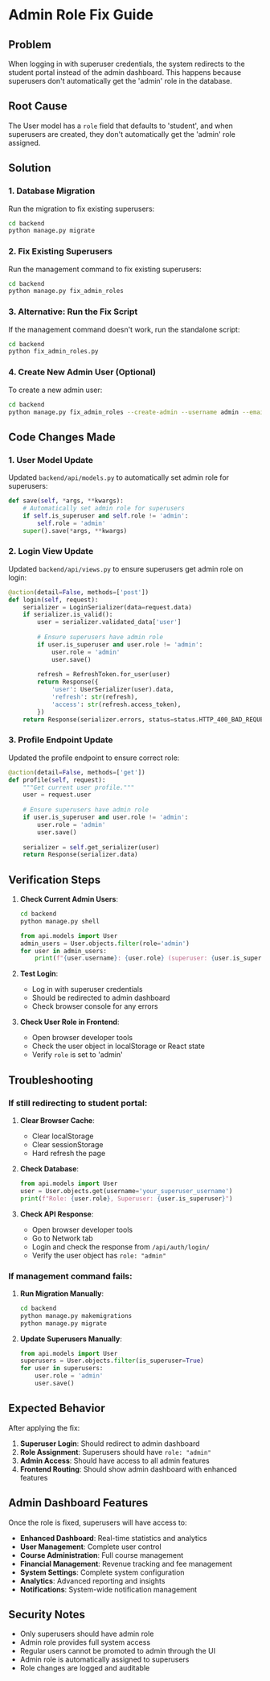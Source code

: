 # Admin Role Fix Guide

## Problem
When logging in with superuser credentials, the system redirects to the student portal instead of the admin dashboard. This happens because superusers don't automatically get the 'admin' role in the database.

## Root Cause
The User model has a `role` field that defaults to 'student', and when superusers are created, they don't automatically get the 'admin' role assigned.

## Solution

### 1. Database Migration
Run the migration to fix existing superusers:

```bash
cd backend
python manage.py migrate
```

### 2. Fix Existing Superusers
Run the management command to fix existing superusers:

```bash
cd backend
python manage.py fix_admin_roles
```

### 3. Alternative: Run the Fix Script
If the management command doesn't work, run the standalone script:

```bash
cd backend
python fix_admin_roles.py
```

### 4. Create New Admin User (Optional)
To create a new admin user:

```bash
cd backend
python manage.py fix_admin_roles --create-admin --username admin --email admin@example.com --password your_password
```

## Code Changes Made

### 1. User Model Update
Updated `backend/api/models.py` to automatically set admin role for superusers:

```python
def save(self, *args, **kwargs):
    # Automatically set admin role for superusers
    if self.is_superuser and self.role != 'admin':
        self.role = 'admin'
    super().save(*args, **kwargs)
```

### 2. Login View Update
Updated `backend/api/views.py` to ensure superusers get admin role on login:

```python
@action(detail=False, methods=['post'])
def login(self, request):
    serializer = LoginSerializer(data=request.data)
    if serializer.is_valid():
        user = serializer.validated_data['user']
        
        # Ensure superusers have admin role
        if user.is_superuser and user.role != 'admin':
            user.role = 'admin'
            user.save()
        
        refresh = RefreshToken.for_user(user)
        return Response({
            'user': UserSerializer(user).data,
            'refresh': str(refresh),
            'access': str(refresh.access_token),
        })
    return Response(serializer.errors, status=status.HTTP_400_BAD_REQUEST)
```

### 3. Profile Endpoint Update
Updated the profile endpoint to ensure correct role:

```python
@action(detail=False, methods=['get'])
def profile(self, request):
    """Get current user profile."""
    user = request.user
    
    # Ensure superusers have admin role
    if user.is_superuser and user.role != 'admin':
        user.role = 'admin'
        user.save()
    
    serializer = self.get_serializer(user)
    return Response(serializer.data)
```

## Verification Steps

1. **Check Current Admin Users**:
   ```bash
   cd backend
   python manage.py shell
   ```
   ```python
   from api.models import User
   admin_users = User.objects.filter(role='admin')
   for user in admin_users:
       print(f"{user.username}: {user.role} (superuser: {user.is_superuser})")
   ```

2. **Test Login**:
   - Log in with superuser credentials
   - Should be redirected to admin dashboard
   - Check browser console for any errors

3. **Check User Role in Frontend**:
   - Open browser developer tools
   - Check the user object in localStorage or React state
   - Verify `role` is set to 'admin'

## Troubleshooting

### If still redirecting to student portal:

1. **Clear Browser Cache**:
   - Clear localStorage
   - Clear sessionStorage
   - Hard refresh the page

2. **Check Database**:
   ```python
   from api.models import User
   user = User.objects.get(username='your_superuser_username')
   print(f"Role: {user.role}, Superuser: {user.is_superuser}")
   ```

3. **Check API Response**:
   - Open browser developer tools
   - Go to Network tab
   - Login and check the response from `/api/auth/login/`
   - Verify the user object has `role: "admin"`

### If management command fails:

1. **Run Migration Manually**:
   ```bash
   cd backend
   python manage.py makemigrations
   python manage.py migrate
   ```

2. **Update Superusers Manually**:
   ```python
   from api.models import User
   superusers = User.objects.filter(is_superuser=True)
   for user in superusers:
       user.role = 'admin'
       user.save()
   ```

## Expected Behavior

After applying the fix:

1. **Superuser Login**: Should redirect to admin dashboard
2. **Role Assignment**: Superusers should have `role: "admin"`
3. **Admin Access**: Should have access to all admin features
4. **Frontend Routing**: Should show admin dashboard with enhanced features

## Admin Dashboard Features

Once the role is fixed, superusers will have access to:

- **Enhanced Dashboard**: Real-time statistics and analytics
- **User Management**: Complete user control
- **Course Administration**: Full course management
- **Financial Management**: Revenue tracking and fee management
- **System Settings**: Complete system configuration
- **Analytics**: Advanced reporting and insights
- **Notifications**: System-wide notification management

## Security Notes

- Only superusers should have admin role
- Admin role provides full system access
- Regular users cannot be promoted to admin through the UI
- Admin role is automatically assigned to superusers
- Role changes are logged and auditable 